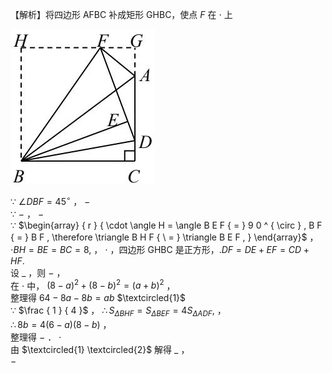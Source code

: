 【解析】将四边形 AFBC 补成矩形 GHBC，使点 $F$ 在 $\cdot$ 上

![](<../../qs_image_DB/专题1-1_一网打尽全等三角形模型_·十个模型（解析版）/0b901f6c39b6924c0254d07e00746e4b3908c7190c30cf8ae76ac05b94ddb0d5.jpg>)

∵ $\angle D B F { = } 4 5 ^ { \circ }$ ， $-$   
∵ $-$ ， $-$   
∵ $\begin{array} { r } { \cdot \angle H = \angle B E F { = } 9 0 ^ { \circ } , B F { = } B F , \therefore \triangle B H F { \ = } \triangle B E F , } \end{array}$ ，$\scriptstyle \cdot B H = B E = B C = 8 ,$ ， $\cdot$ ，四边形 GHBC 是正方形，$. D F { = } D E { + } E F { = } C D { + } H F .$   
设 $\_$ ，则 $-$ ，  
在 $\cdot$ 中， $( 8 - a ) ^ { 2 } + ( 8 - b ) ^ { 2 } = ( a + b ) ^ { 2 }$ ，  
整理得 $6 4 - 8 a - 8 b = a b$ $\textcircled{1}$   
∵ $\frac { 1 } { 4 }$ ， $\therefore S _ { \Delta B H F } = S _ { \Delta B E F } = 4 S _ { \Delta A D F } ,$ ，  
$\therefore 8 b = 4 ( 6 - a ) ( 8 - b )$ ，  
整理得 $-$ ． $\cdot$   
由 $\textcircled{1} \textcircled{2}$ 解得 $\_$ ，  
$-$
